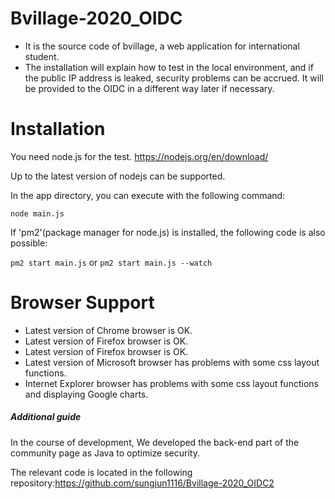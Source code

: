 # Bvillage-2020_OIDC
- It is the source code of bvillage, a web application for international student.
- The installation will explain how to test in the local environment, and if the public IP address is leaked, security problems can be accrued. It will be provided to the OIDC in a different way later if necessary.

# Installation
You need node.js for the test. <https://nodejs.org/en/download/>

Up to the latest version of nodejs can be supported.


In the app directory, you can execute with the following command: 


`node main.js`


If 'pm2'(package manager for node.js) is installed, the following code is also possible:

`pm2 start main.js` or `pm2 start main.js --watch`

# Browser Support
- Latest version of Chrome browser is OK.
- Latest version of Firefox browser is OK.
- Latest version of Firefox browser is OK.
- Latest version of Microsoft browser has problems with some css layout functions.
- Internet Explorer browser has problems with some css layout functions and displaying Google charts.

##### Additional guide
In the course of development, We developed the back-end part of the community page as Java to optimize security. 

The relevant code is located in the following repository:<https://github.com/sungjun1116/Bvillage-2020_OIDC2>
